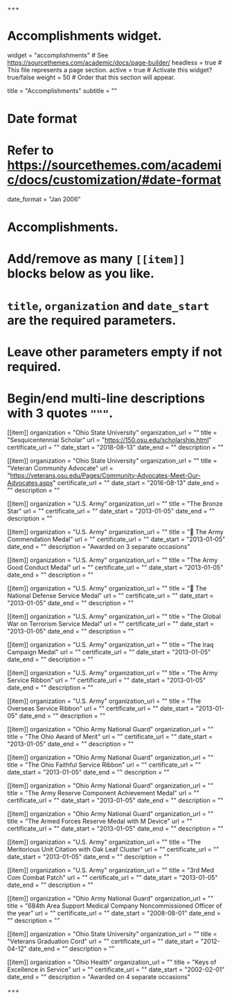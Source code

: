 +++
# Accomplishments widget.
widget = "accomplishments"  # See https://sourcethemes.com/academic/docs/page-builder/
headless = true  # This file represents a page section.
active = true  # Activate this widget? true/false
weight = 50  # Order that this section will appear.

title = "Accomplish&shy;ments"
subtitle = ""

# Date format
#   Refer to https://sourcethemes.com/academic/docs/customization/#date-format
date_format = "Jan 2006"

# Accomplishments.
#   Add/remove as many `[[item]]` blocks below as you like.
#   `title`, `organization` and `date_start` are the required parameters.
#   Leave other parameters empty if not required.
#   Begin/end multi-line descriptions with 3 quotes `"""`.

[[item]]
  organization = "Ohio State University"
  organization_url = ""
  title = "Sesquicentennial Scholar"
  url = "https://150.osu.edu/scholarship.html"
  certificate_url = ""
  date_start = "2018-08-13"
  date_end = ""
  description = ""

[[item]]
  organization = "Ohio State University"
  organization_url = ""
  title = "Veteran Community Advocate"
  url = "https://veterans.osu.edu/Pages/Community-Advocates-Meet-Our-Advocates.aspx"
  certificate_url = ""
  date_start = "2016-08-13"
  date_end = ""
  description = ""
  
[[item]]
  organization = "U.S. Army"
  organization_url = ""
  title = "The Bronze Star"
  url = ""
  certificate_url = ""
  date_start = "2013-01-05"
  date_end = ""
  description = ""
  
[[item]]
  organization = "U.S. Army"
  organization_url = ""
  title = "  The Army Commendation Medal"
  url = ""
  certificate_url = ""
  date_start = "2013-01-05"
  date_end = ""
  description = "Awarded on 3 separate occasions"
  
[[item]]
  organization = "U.S. Army"
  organization_url = ""
  title = "The Army Good Conduct Medal"
  url = ""
  certificate_url = ""
  date_start = "2013-01-05"
  date_end = ""
  description = ""
  
[[item]]
  organization = "U.S. Army"
  organization_url = ""
  title = "  The National Defense Service Medal"
  url = ""
  certificate_url = ""
  date_start = "2013-01-05"
  date_end = ""
  description = ""
  
[[item]]
  organization = "U.S. Army"
  organization_url = ""
  title = "The Global War on Terrorism Service Medal"
  url = ""
  certificate_url = ""
  date_start = "2013-01-05"
  date_end = ""
  description = ""
  
[[item]]
  organization = "U.S. Army"
  organization_url = ""
  title = "The Iraq Campaign Medal"
  url = ""
  certificate_url = ""
  date_start = "2013-01-05"
  date_end = ""
  description = ""
  
[[item]]
  organization = "U.S. Army"
  organization_url = ""
  title = "The Army Service Ribbon"
  url = ""
  certificate_url = ""
  date_start = "2013-01-05"
  date_end = ""
  description = ""
  
[[item]]
  organization = "U.S. Army"
  organization_url = ""
  title = "The Overseas Service Ribbon"
  url = ""
  certificate_url = ""
  date_start = "2013-01-05"
  date_end = ""
  description = ""
  
[[item]]
  organization = "Ohio Army National Guard"
  organization_url = ""
  title = "The Ohio Award of Merit"
  url = ""
  certificate_url = ""
  date_start = "2013-01-05"
  date_end = ""
  description = ""
  
[[item]]
  organization = "Ohio Army National Guard"
  organization_url = ""
  title = "The Ohio Faithful Service Ribbon"
  url = ""
  certificate_url = ""
  date_start = "2013-01-05"
  date_end = ""
  description = ""
  
[[item]]
  organization = "Ohio Army National Guard"
  organization_url = ""
  title = "The Army Reserve Component Achievement Medal"
  url = ""
  certificate_url = ""
  date_start = "2013-01-05"
  date_end = ""
  description = ""
  
[[item]]
  organization = "Ohio Army National Guard"
  organization_url = ""
  title = "The Armed Forces Reserve Medal with M Device"
  url = ""
  certificate_url = ""
  date_start = "2013-01-05"
  date_end = ""
  description = ""  
  
[[item]]
  organization = "U.S. Army"
  organization_url = ""
  title = "The Meritorious Unit Citation with Oak Leaf Cluster"
  url = ""
  certificate_url = ""
  date_start = "2013-01-05"
  date_end = ""
  description = ""
  
[[item]]
  organization = "U.S. Army"
  organization_url = ""
  title = "3rd Med Com Combat Patch"
  url = ""
  certificate_url = ""
  date_start = "2013-01-05"
  date_end = ""
  description = ""
  
[[item]]
  organization = "Ohio Army National Guard"
  organization_url = ""
  title = "684th Area Support Medical Company Noncommissioned Officer of the year"
  url = ""
  certificate_url = ""
  date_start = "2008-08-01"
  date_end = ""
  description = ""
  
[[item]]
  organization = "Ohio State University"
  organization_url = ""
  title = "Veterans Graduation Cord"
  url = ""
  certificate_url = ""
  date_start = "2012-04-12"
  date_end = ""
  description = ""
  
[[item]]
  organization = "Ohio Health"
  organization_url = ""
  title = "Keys of Excellence in Service"
  url = ""
  certificate_url = ""
  date_start = "2002-02-01"
  date_end = ""
  description = "Awarded on 4 separate occasions"
 
+++
